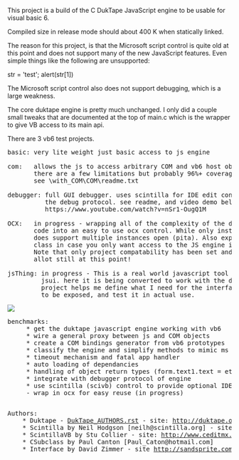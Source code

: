 
This project is a build of the C DukTape JavaScript engine
to be usable for visual basic 6.

Compiled size in release mode should about 400 K when statically
linked. 

The reason for this project, is that the Microsoft script control
is quite old at this point and does not support many of the new
JavaScript features. Even simple things like the following are 
unsupported:

str = 'test'; alert(str[1])

The Microsoft script control also does not support debugging,
which is a large weakness.

The core duktape engine is pretty much unchanged. I only did a 
couple small tweaks that are documented at the top of main.c
which is the wrapper to give VB access to its main api.

There are 3 vb6 test projects.

<pre>
basic: very lite weight just basic access to js engine

com:   allows the js to access arbitrary COM and vb6 host objects
       there are a few limitations but probably 96%+ coverage for normal needs.
       see \with_COM\COM\readme.txt

debugger: full GUI debugger. uses scintilla for IDE edit control supports 
          the debug protocol. see readme, and video demo below:
          https://www.youtube.com/watch?v=nSr1-OugQ1M
          
OCX:   in progress - wrapping all of the complexity of the debugger+ide+COM 
       code into an easy to use ocx control. While only instance can run at a time
       does support multiple instances open (pita). Also exposes just the CDukTape
       class in case you only want access to the JS engine itself without debugger.
       Note that only project compatability has been set and its interface will change
       allot still at this point!
       
jsThing: in progress - This is a real world javascript tool taken from pdfstreamdumper
         jsui. here it is being converted to work with the debugger and duktape. This
         project helps me define what I need for the interface for the ocx, what needs
         to be exposed, and test it in actual use.
</pre>

 <img src="https://raw.githubusercontent.com/dzzie/duk4vb/master/vb_examples/with_debug/screenshot.png">
          
<pre>
benchmarks:
     * get the duktape javascript engine working with vb6
     * wire a general proxy between js and COM objects
     * create a COM bindings generator from vb6 prototypes
     * classify the engine and simplify methods to mimic ms script control
     * timeout mechanism and fatal app handler
     * auto loading of dependancies
     * handling of object return types (form.text1.text = etc)
     * integrate with debugger protocol of engine
     * use scintilla (scivb) control to provide optional IDE/debugger UI
     - wrap in ocx for easy reuse (in progress)
     
</pre>

<pre>
Authors:
	* Duktape - <a href="DukTape_AUTHORS.rst">DukTape_AUTHORS.rst</a> - site: <a href="http://duktape.org">http://duktape.org</a>
	* Scintilla by Neil Hodgson [neilh@scintilla.org] - site: <a href="http://www.scintilla.org/">http://www.scintilla.org/</a>
	* ScintillaVB by Stu Collier - site: <a href="http://www.ceditmx.com/software/scintilla-vb/">http://www.ceditmx.com/software/scintilla-vb/</a>
	* CSubclass by Paul Canton [Paul_Caton@hotmail.com]
	* Interface by David Zimmer - site <a href="http://sandsprite.com">http://sandsprite.com</a>

</pre>

